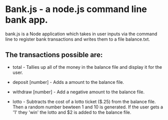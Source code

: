 
# Bank.js - a node.js command line bank app.


bank.js is a Node application which takes in user inputs via the command line to register bank transactions and writes them to a file balance.txt.

## The transactions possible are:

- total - Tallies up all of the money in the balance file  and display it for the user.

- deposit [number] - Adds a amount to the balance file.

- withdraw [number] - Add a negative amount to the balance file.

- lotto - Subtracts the cost of a lotto ticket ($.25) from the balance file.  Then a random number bewteen 1 and 10 is generated.  If the user gets a '1' they 'win' the lotto and $2 is added to the balance file.
